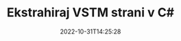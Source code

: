 ---
############################# Static ############################
layout: "auto-gen-merger"
date: 2022-10-31T14:25:28
draft: false
otherformats: epub html mht mhtml odp ods odt one otp ott pdf pps ppsx ppt pptx rtf

############################# Head ############################
head_title: "Ekstrahiraj VSTM strani v C#"
head_description: "Hitro ekstrahirajte strani iz datoteke VSTM v C#. Shranite nov dokument, ki vsebuje izbrane strani, z API-jem za združevanje dokumentov."

############################# Header ############################
title: "Ekstrahiraj VSTM strani v C#"
description: "Izvlecite strani VSTM z nekaj vrsticami kode .NET."
bg_image: "https://cms.admin.containerize.com/templates/aspose/App_Themes/V3/images/bg/header1.png"
bg_overlay: false
button:
    enable: true
    icon: "fas fa-arrow-down"
    label: "Prenesite brezplačno preskusno različico"
    link: "https://downloads.groupdocs.com/merger/net"

############################# SubMenu ############################
submenu:
    enable: true

    left:
        img_alt: "GroupDocs.Merger for .NET"
        image: "https://cms.admin.containerize.com/templates/groupdocs/images/product-logos/90x90-noborder/groupdocs-merger-net.png"
        product: "GroupDocs.Merger"
        platform: ".NET"

    middle:
        button:

            # button loop
            - link: "https://apireference.groupdocs.com/merger/net"
              text: "API Reference"

            # button loop
            - link: "https://github.com/groupdocs-merger"
              text: "Primeri kod"

            # button loop
            - link: "https://products.groupdocs.app/merger/family"
              text: "Predstavitve v živo"

            # button loop
            - link: "https://purchase.groupdocs.com/pricing/merger/net"
              text: "Cenitev"

    right:
        link_download: "https://downloads.groupdocs.com/merger"
        link_learn: "https://docs.groupdocs.com/merger/net"
        link_buy: "https://purchase.groupdocs.com"

############################# About ############################
about:
    enable: true
    title: "O API-ju GroupDocs.Merger for .NET"
    content: |
        [GroupDocs.Merger for .NET](/sl/merger/net/) ponuja preprosto rešitev za varno združevanje in razdelitev med široko paleto formatov dokumentov, vključno s PDF, Microsoft Office (Word, Excel, PowerPoint) , OneNote), OpenDocument, HTML, slike in številne druge v aplikacijah .NET. Če dodate le nekaj vrstic kode, izvedite več operacij dokumenta, kot so premikanje, odstranjevanje, vrtenje, zamenjava, ekstrahiranje ali spreminjanje orientacije strani v dokumentih. API za združevanje dokumentov podpira tudi predogled strani dokumenta kot slike za analizo strukture dokumenta, oblikovanja in vsebine na strani.
        
        GroupDocs.Merger API je prava izbira za korporativne rešitve, ki potrebujejo funkcije ekstrahiranja strani datoteke. Ti API-ji so dobro podprti na vseh glavnih operacijskih sistemih in platformah, vključno z .NET Framework, .NET Standard, .NET Core, Mono.

############################# Steps ############################
steps:
    enable: true
    title_left: "Izvlecite strani datoteke VSTM v .NET"
    content_left: |
        [GroupDocs.Merger for .NET](/sl/merger/net/) razvijalcem C# olajša ekstrahiranje želenih strani iz datoteke VSTM in shranjevanje kot novo datoteko, ki vsebuje izbrane strani, tako da izvedete nekaj preprostih korakov.
        
        * Inicializirajte **ExtractOptions** s številkami strani, ki bi se morale pojaviti v nastalem dokumentu.
        * Ustvarite nov primerek **Merger** in podajte pot izvornega dokumenta kot parameter konstruktorja.
        * Pokličite **ExtractPages** in posredujte predmet **ExtractOptions**.
        * Pokličite **Save** in določite pot do datoteke za shranjevanje nastalega dokumenta.

    title_right: "Sistemske zahteve"
    content_right: |
        API-ji GroupDocs.Merger for .NET so podprti na vseh glavnih platformah in operacijskih sistemih. Preden izvedete spodnjo kodo, se prepričajte, da imate v sistemu nameščene naslednje predpogoje.

        * Operacijski sistemi: Microsoft Windows, Linux, MacOS
        * Razvojna okolja: Visual Studio, Xamarin, MonoDevelop
        * Ogrodja: .NET Framework, .NET Standard, .NET Core, Mono
        * Prenesite najnovejšo različico GroupDocs.Merger for .NET iz [NuGet](https://www.nuget.org/packages/groupdocs.merger)
         
    code: |
     {{% merger/additional-styles %}}
     {{< merger/code-merger title="Kako ekstrahirati strani datoteke VSTM s primerom kode C#">}}

        ```csharp    
        // Ekstrahirajte strani datoteke VSTM z API-jem GroupDocs.Merger
        // Inicializirajte razred ExtractOptions z izbranimi številkami strani
        ExtractOptions extractOptions = new ExtractOptions(new int[] { 2, 5 });

        // Ustvari združitev z vhodnim dokumentom VSTM
        using (Merger merger = new Merger("input.vstm"))
          {
            // Pokličite metodo ExtractPages in ji posredujte objekt ExtractOptions
            merger.ExtractPages(extractOptions);
    
            // Pokličite metodo Shrani, da shranite izhodni dokument z ekstrahiranimi stranmi
            merger.Save("output.vstm");
          }
        ```
     {{< /merger/code-merger >}}

############################# Demos ############################
demos:
    enable: true
    title: "Predstavitve v živo - ekstrahirajte VSTM strani na spletu"
    content: |
       Ekstrahirajte strani datoteke VSTM tako, da obiščete spletno mesto [GroupDocs.Merger Live Demos](https://products.groupdocs.app/splitter/extract-pages/vstm).
       Predstavitev v živo ima naslednje prednosti.
        
############################# About Formats ############################
about_formats:
    enable: true

############################# More Formats ############################
more_formats:
    enable: true
    title: "Ekstrakt strani iz drugih formatov dokumentov"
    content: |
        .NET dokumentira API za združevanje in razdelitev za oblike datotek in slike. Ekstrahirajte nekaj priljubljenih formatov datotek, kot je navedeno spodaj.

############################# Back to top ###############################
back_to_top:
    enable: true
---